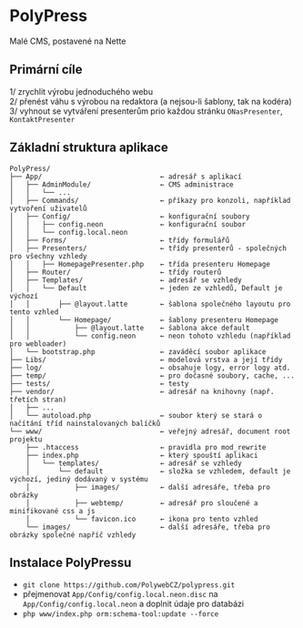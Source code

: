 # PolyPress
Malé CMS, postavené na Nette

## Primární cíle
1/ zrychlit výrobu jednoduchého webu  
2/ přenést váhu s výrobou na redaktora (a nejsou-li šablony, tak na kodéra)  
3/ vyhnout se vytváření presenterům prio každou stránku ``ONasPresenter``, ``KontaktPresenter``  

## Základní struktura aplikace
```
PolyPress/
├── App/                             ← adresář s aplikací
│   ├── AdminModule/                 ← CMS administrace
│   │   └── ...
│   ├── Commands/                    ← příkazy pro konzoli, například vytvoření uživatelů
│   ├── Config/                      ← konfigurační soubory
│   │   ├── config.neon              ← konfigurační soubor
│   │   └── config.local.neon
│   ├── Forms/                       ← třídy formulářů
│   ├── Presenters/                  ← třídy presenterů - společných pro všechny vzhledy
│   │   ├── HomepagePresenter.php    ← třída presenteru Homepage
│   ├── Router/                      ← třídy routerů
│   ├── Templates/                   ← adresář se vzhledy
│   │   └── Default                  ← jeden ze vzhledů, Default je výchozí
│   │       ├── @layout.latte        ← šablona společného layoutu pro tento vzhled
│   │       └── Homepage/            ← šablony presenteru Homepage
│   │           ├── @layout.latte    ← šablona akce default
│   │           └── config.neon      ← neon tohoto vzhledu (například pro webloader)
│   └── bootstrap.php                ← zaváděcí soubor aplikace
├── Libs/                            ← modelová vrstva a její třídy
├── log/                             ← obsahuje logy, error logy atd.
├── temp/                            ← pro dočasné soubory, cache, ...
├── tests/                           ← testy
├── vendor/                          ← adresář na knihovny (např. třetích stran)
│   ├── ...
│   └── autoload.php                 ← soubor který se stará o načítání tříd nainstalovaných balíčků
└── www/                             ← veřejný adresář, document root projektu
    ├── .htaccess                    ← pravidla pro mod_rewrite
    ├── index.php                    ← který spouští aplikaci
    │   └── templates/               ← adresář se vzhledy
    │       └── default              ← složka se vzhledem, default je výchozí, jediný dodávaný v systému
    │           ├── images/          ← další adresáře, třeba pro obrázky
    │           ├── webtemp/         ← adresář pro sloučené a minifikované css a js
    │           └── favicon.ico      ← ikona pro tento vzhled
    └── images/                      ← další adresáře, třeba pro obrázky společné napříč vzhledy
```


## Instalace PolyPressu
- ```git clone https://github.com/PolywebCZ/polypress.git```   
- přejmenovat ```App/Config/config.local.neon.disc``` na ```App/Config/config.local.neon``` a doplnit údaje pro databázi  
- ```php www/index.php orm:schema-tool:update --force```   